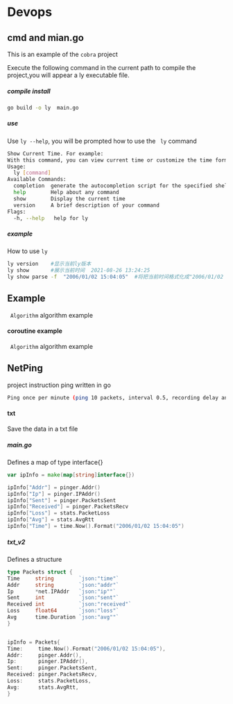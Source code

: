 # Devops

## cmd and mian.go

This is an example of the `cobra` project

Execute the following command in the current path to compile the project,you will appear a ly executable file.
##### compile install

```bash
go build -o ly  main.go
```

##### use

Use `ly --help`, you will be prompted how to use the ` ly` command

```bash
Show Current Time. For example:
With this command, you can view current time or customize the time format.
Usage:
  ly [command]
Available Commands:
  completion  generate the autocompletion script for the specified shell
  help        Help about any command
  show        Display the current time
  version     A brief description of your command
Flags:
  -h, --help   help for ly

```
##### example
How to use `ly`
```bash
ly version    #显示当前ly版本
ly show       #展示当前时间  2021-08-26 13:24:25
ly show parse -f  "2006/01/02 15:04:05"  #将把当前时间格式化成"2006/01/02 15:04:05" 2021/08/26 13:26:55
```

## Example

` Algorithm` algorithm example

#### coroutine example

` Algorithm` algorithm example

## NetPing

project instruction ping written in go

```bash
Ping once per minute (ping 10 packets, interval 0.5, recording delay and packet loss)
 ```

#### txt
Save the data in a txt file

##### main.go
Defines a map of type interface{}

```go
var ipInfo = make(map[string]interface{})

ipInfo["Addr"] = pinger.Addr()
ipInfo["Ip"] = pinger.IPAddr()
ipInfo["Sent"] = pinger.PacketsSent
ipInfo["Received"] = pinger.PacketsRecv
ipInfo["Loss"] = stats.PacketLoss
ipInfo["Avg"] = stats.AvgRtt
ipInfo["Time"] = time.Now().Format("2006/01/02 15:04:05")
```

##### txt_v2

Defines a structure

```go
type Packets struct {
Time     string        `json:"time"`
Addr     string        `json:"addr"`
Ip       *net.IPAddr   `json:"ip""`
Sent     int           `json:"sent"`
Received int           `json:"received"`
Loss     float64       `json:"loss"`
Avg      time.Duration `json:"avg""`
}


ipInfo = Packets{
Time:     time.Now().Format("2006/01/02 15:04:05"),
Addr:     pinger.Addr(),
Ip:       pinger.IPAddr(),
Sent:     pinger.PacketsSent,
Received: pinger.PacketsRecv,
Loss:     stats.PacketLoss,
Avg:      stats.AvgRtt,
}
```

